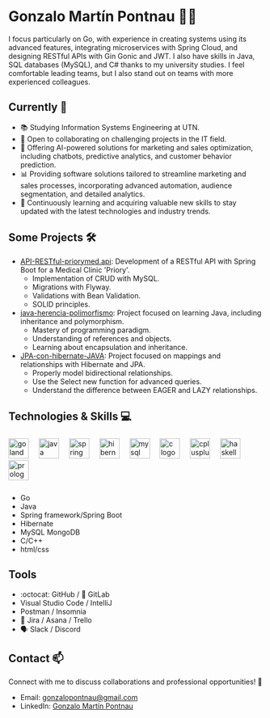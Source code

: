 # Gonzalo Martín Pontnau 👨‍💻

I focus particularly on Go, with experience in creating systems using its advanced features, integrating microservices with Spring Cloud, and designing RESTful APIs with Gin Gonic and JWT. I also have skills in Java, SQL databases (MySQL), and C# thanks to my university studies. I feel comfortable leading teams, but I also stand out on teams with more experienced colleagues.

## Currently 🚀

- 📚 Studying Information Systems Engineering at UTN.
- 💼 Open to collaborating on challenging projects in the IT field.
- 🤖 Offering AI-powered solutions for marketing and sales optimization, including chatbots, predictive analytics, and customer behavior prediction.
- 📊 Providing software solutions tailored to streamline marketing and sales processes, incorporating advanced automation, audience segmentation, and detailed analytics.
- 🌱 Continuously learning and acquiring valuable new skills to stay updated with the latest technologies and industry trends.

## Some Projects 🛠️

- [API-RESTful-priorymed.api]([link_to_repository](https://github.com/PontnauGonzalo/API-REST-priorymed.api)): Development of a RESTful API with Spring Boot for a Medical Clinic 'Priory'.
  - Implementation of CRUD with MySQL.
  - Migrations with Flyway.
  - Validations with Bean Validation.
  - SOLID principles.
- [java-herencia-polimorfismo]([link_to_repository](https://github.com/PontnauGonzalo/java-herencia-polimorfismo)): Project focused on learning Java, including inheritance and polymorphism.
  - Mastery of programming paradigm.
  - Understanding of references and objects.
  - Learning about encapsulation and inheritance.
- [JPA-con-hibernate-JAVA]([link_to_repository](https://github.com/PontnauGonzalo/JPA-con-hibernate-JAVA)): Project focused on mappings and relationships with Hibernate and JPA.
  - Properly model bidirectional relationships.
  - Use the Select new function for advanced queries.
  - Understand the difference between EAGER and LAZY relationships.

## Technologies & Skills 💻
###

<div align="left">
  <img src="https://cdn.jsdelivr.net/gh/devicons/devicon/icons/go/go-original.svg" height="40" alt="goland logo"  />
  <img width="12" />
  <img src="https://cdn.jsdelivr.net/gh/devicons/devicon/icons/java/java-original.svg" height="40" alt="java logo"  />
  <img width="12" />
  <img src="https://cdn.jsdelivr.net/gh/devicons/devicon/icons/spring/spring-original.svg" height="40" alt="spring logo"  />
  <img width="12" />
  <img src="https://cdn.jsdelivr.net/gh/devicons/devicon/icons/hibernate/hibernate-plain.svg" height="40" alt="hibernate logo"  />
  <img width="12" />
  <img src="https://cdn.jsdelivr.net/gh/devicons/devicon/icons/mysql/mysql-original.svg" height="40" alt="mysql logo"  />
  <img width="12" />
  <img src="https://cdn.jsdelivr.net/gh/devicons/devicon/icons/c/c-original.svg" height="40" alt="c logo"  />
  <img width="12" />  
  <img src="https://cdn.jsdelivr.net/gh/devicons/devicon/icons/cplusplus/cplusplus-original.svg" height="40" alt="cplusplus logo"  />
  <img width="12" />
  <img src="https://cdn.jsdelivr.net/gh/devicons/devicon/icons/haskell/haskell-original.svg" height="40" alt="haskell logo"  />
  <img width="12" />
  <img src="https://cdn.jsdelivr.net/gh/devicons/devicon/icons/prolog/prolog-original.svg" height="40" alt="prolog logo"  />
  <img width="12" />
</div>

###
- Go
- Java
- Spring framework/Spring Boot
- Hibernate
- MySQL MongoDB
- C/C++
- html/css

## Tools 

- :octocat: GitHub / 🦊 GitLab
- Visual Studio Code / IntelliJ
- Postman / Insomnia
- 📅 Jira / Asana / Trello
- 🗣️ Slack / Discord

## Contact 📫

Connect with me to discuss collaborations and professional opportunities! 🤝
- Email: gonzalopontnau@gmail.com
- LinkedIn: [Gonzalo Martín Pontnau](https://www.linkedin.com/in/gonzalopontnau/)
